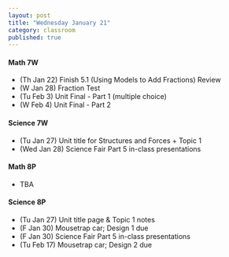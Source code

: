 ```yaml
---
layout: post
title: "Wednesday January 21"
category: classroom
published: true
---
```


#### Math 7W
* (Th Jan 22) Finish 5.1 (Using Models to Add Fractions) Review
* (W Jan 28) Fraction Test
* (Tu Feb 3) Unit Final - Part 1 (multiple choice)
* (W Feb 4) Unit Final - Part 2 

#### Science 7W
* (Tu Jan 27) Unit title for Structures and Forces + Topic 1
* (Wed Jan 28) Science Fair Part 5 in-class presentations

#### Math 8P
* TBA

#### Science 8P
* (Tu Jan 27) Unit title page & Topic 1 notes
* (F Jan 30) Mousetrap car; Design 1 due
* (F Jan 30) Science Fair Part 5 in-class presentations
* (Tu Feb 17) Mousetrap car; Design 2 due

